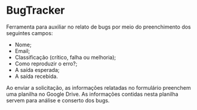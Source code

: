 # BugTracker

Ferramenta para auxiliar no relato de bugs por meio do preenchimento dos seguintes campos:

- Nome;
- Email;
- Classificação (crítico, falha ou melhoria);
- Como reproduzir o erro?;
- A saída esperada;
- A saída recebida.

Ao enviar a solicitação, as informações relatadas no formulário preenchem uma planilha no Google Drive.
As informações contidas nesta planilha servem para análise e conserto dos bugs.
